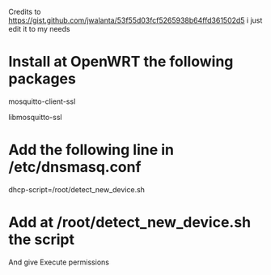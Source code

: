 Credits to https://gist.github.com/jwalanta/53f55d03fcf5265938b64ffd361502d5 i just edit it to my needs

# Install at OpenWRT the following packages
mosquitto-client-ssl

libmosquitto-ssl

# Add the following line in /etc/dnsmasq.conf
dhcp-script=/root/detect_new_device.sh

# Add at /root/detect_new_device.sh the script
And give Execute permissions
